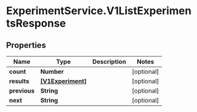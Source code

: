 # ExperimentService.V1ListExperimentsResponse

## Properties
Name | Type | Description | Notes
------------ | ------------- | ------------- | -------------
**count** | **Number** |  | [optional] 
**results** | [**[V1Experiment]**](V1Experiment.md) |  | [optional] 
**previous** | **String** |  | [optional] 
**next** | **String** |  | [optional] 


